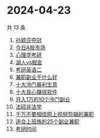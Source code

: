 # 2024-04-23

共 13 条

<!-- BEGIN ZHIHUSEARCH -->
<!-- 最后更新时间 Tue Apr 23 2024 21:08:20 GMT+0800 (China Standard Time) -->
1. [孙颖莎夺冠](https://www.zhihu.com/search?q=孙颖莎夺冠)
1. [今日A股市场](https://www.zhihu.com/search?q=今日A股市场)
1. [心理学考研](https://www.zhihu.com/search?q=心理学考研)
1. [湖人vs掘金](https://www.zhihu.com/search?q=湖人vs掘金)
1. [考研英语二](https://www.zhihu.com/search?q=考研英语二)
1. [兼职副业干什么好](https://www.zhihu.com/search?q=兼职副业干什么好)
1. [十大冷门暴利生意](https://www.zhihu.com/search?q=十大冷门暴利生意)
1. [十大良心赚钱软件](https://www.zhihu.com/search?q=十大良心赚钱软件)
1. [月入1万的10个冷门副业](https://www.zhihu.com/search?q=月入1万的10个冷门副业)
1. [法硕非法学](https://www.zhihu.com/search?q=法硕非法学)
1. [千万不要相信网上视频剪辑的兼职](https://www.zhihu.com/search?q=千万不要相信网上视频剪辑的兼职)
1. [适合上班族的25个副业兼职](https://www.zhihu.com/search?q=适合上班族的25个副业兼职)
1. [考研时间](https://www.zhihu.com/search?q=考研时间)
<!-- END ZHIHUSEARCH -->
